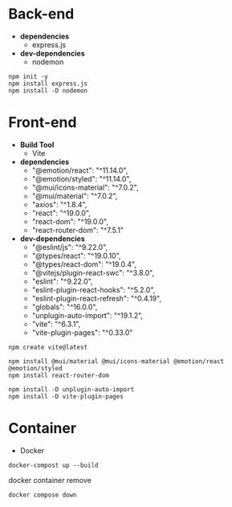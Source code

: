 # Back-end
- **dependencies**
  - express.js
- **dev-dependencies**
  - nodemon

```
npm init -y
npm install express.js
npm install -D nodemon
```

# Front-end
- **Build Tool**
  - Vite
- **dependencies**
  - "@emotion/react": "^11.14.0",
  - "@emotion/styled": "^11.14.0",
  - "@mui/icons-material": "^7.0.2",
  - "@mui/material": "^7.0.2",
  - "axios": "^1.8.4",
  - "react": "^19.0.0",
  - "react-dom": "^19.0.0",
  - "react-router-dom": "^7.5.1"
- **dev-dependencies**
  - "@eslint/js": "^9.22.0",
  - "@types/react": "^19.0.10",
  - "@types/react-dom": "^19.0.4",
  - "@vitejs/plugin-react-swc": "^3.8.0",
  - "eslint": "^9.22.0",
  - "eslint-plugin-react-hooks": "^5.2.0",
  - "eslint-plugin-react-refresh": "^0.4.19",
  - "globals": "^16.0.0",
  - "unplugin-auto-import": "^19.1.2",
  - "vite": "^6.3.1",
  - "vite-plugin-pages": "^0.33.0"

```
npm create vite@latest

npm install @mui/material @mui/icons-material @emotion/react @emotion/styled
npm install react-router-dom

npm install -D unplugin-auto-import
npm install -D vite-plugin-pages
```

# Container
- Docker

```
docker-compost up --build
```

docker container remove
```
docker compose down
```